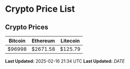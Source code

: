 # Crypto Price List

## Crypto Prices
| Bitcoin | Ethereum | Litecoin |
| ------- | -------- | -------- |
| $96998 | $2671.58 | $125.79 |
**Last Updated:** 2025-02-16 21:34 UTC
**Last Updated:** $DATE$
